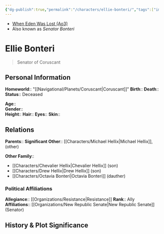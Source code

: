 ```yaml
---
{"dg-publish":true,"permalink":"/characters/ellie-bonteri/","tags":["imperialsenate","resistance","senator","unfinished"]}
---
```


- [When Eden Was Lost (Ao3)](https://archiveofourown.org/works/19334440/chapters/45992584)
- Also known as *Senator Bonteri*
# Ellie Bonteri
>Senator of Coruscant

## Personal Information

**Homeworld**::  "[[Navigational/Planets/Coruscant\|Coruscant]]"
**Birth**:: 
**Death**::  
**Status**::  Deceased

**Age**::  
**Gender**::  
**Height**:: 
**Hair**:: 
**Eyes**:: 
**Skin**:: 

## Relations

**Parents**:: 
**Significant Other**::  [[Characters/Michael Hellix\|Michael Hellix]], (other)

**Other Family**::
- [[Characters/Chevalier Hellix\|Chevalier Hellix]] (son)
- [[Characters/Drew Hellix\|Drew Hellix]] (son)
- [[Characters/Octavia Bonteri\|Octavia Bonteri]] (dauther)

### Political Affiliations

**Allegiance**::  [[Organizations/Resistance\|Resistance]]
**Rank**::  Ally
**Affiliations**::  [[Organizations/New Republic Senate\|New Republic Senate]] (Senator)

## History & Plot Significance
